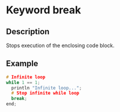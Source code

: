 # Keyword break

## Description

Stops execution of the enclosing code block.

## Example

```cpp
# Infinite loop
while 1 == 1;
  println "Infinite loop...";
  # Stop infinite while loop
  break; 
end;
```
